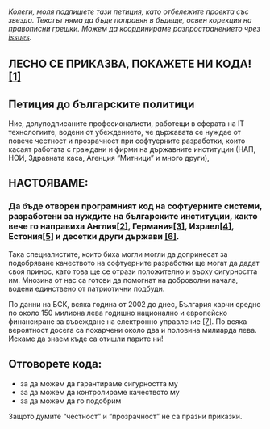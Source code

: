###### Колеги, моля подпишете тази петиция, като отбележите проекта със звезда. Текстът няма да бъде поправян в бъдеще, освен корекция на правописни грешки. Можем да координираме разпространението чрез [issues](https://github.com/otvorete/petition/issues/1).

## ЛЕСНО СЕ ПРИКАЗВА, ПОКАЖЕТЕ НИ КОДА! [[1]](https://lkml.org/lkml/2000/8/25/132)

## Петиция до българските политици

Ние, долуподписаните професионалисти, работещи в сферата на IТ технологиите, водени от убеждението, че държавата се нуждае от повече честност и прозрачност при софтуерните разработки, които касаят работата с граждани и фирми на държавните институции (НАП, НОИ, Здравната каса, Агенция “Митници” и много други),

## НАСТОЯВАМЕ:

### Да бъде отворен програмният код на софтуерните системи, разработени за нуждите на българските институции, както вече го направиха Англия[[2]](https://www.gov.uk/guidance/be-open-and-use-open-source?fbclid=IwAR1P4jJBMmVDwrV7xJ0_L55qR7xJ8iBPVrgIgIQ_Fcwb9laA_almFiaIhg8), Германия[[3]](https://opensource.com/article/18/4/news-april-28?fbclid=IwAR0YRVlhC9Y9flr8IWNkK07ak0IWBInbRtujN_KOx9pf9ePTeWiUM3j6ES0), Израел[[4]](https://www.haaretz.com/israel-news/business/israeli-government-shifting-its-software-code-to-open-source-1.6009259), Естония[[5]](http://www.h-online.com/open/news/item/Estonian-Government-publishes-open-source-policy-1097623.html%3Ffbclid=IwAR3EZM2m4pPvbpFfY4L_1kL4OwceiSmACDDwZV9-0iUUG8ZOrdWH5yMu7dA) и десетки други държави [[6]](https://en.wikipedia.org/wiki/Adoption_of_free_and_open-source_software_by_public_institutions). 

Така специалистите, които биха могли могли да допринесат за подобряване качеството на софтуерните разработки ще могат да дадат своя принос, като това ще се отрази положително и върху сигурността им. Мнозина от нас са готови да помогнат на доброволни начала, водени единствено от патриотични подбуди.

По данни на БСК, всяка година от 2002 дo днес, България харчи средно пo около 150 милиoнa лeвa гoдишнo национално и европейско финансиране зa въвeждaнe нa електронно управление [[7]](https://www.bia-bg.com/news/view/23682/). По всяка вероятност досега са похарчени около два и половина милиарда лева. Искаме да знаем къде са отишли парите ни!

## Отговорете кода:
* за да можем да гарантираме сигурността му 
* за да можем да контролираме качеството му
* за да можем да го подобрим

Защото думите “честност” и “прозрачност” не са празни приказки.
